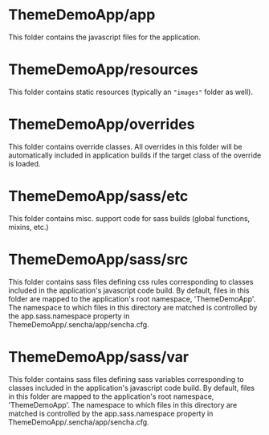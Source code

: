 # ThemeDemoApp/app

This folder contains the javascript files for the application.

# ThemeDemoApp/resources

This folder contains static resources (typically an `"images"` folder as well).

# ThemeDemoApp/overrides

This folder contains override classes. All overrides in this folder will be 
automatically included in application builds if the target class of the override
is loaded.

# ThemeDemoApp/sass/etc

This folder contains misc. support code for sass builds (global functions, 
mixins, etc.)

# ThemeDemoApp/sass/src

This folder contains sass files defining css rules corresponding to classes
included in the application's javascript code build.  By default, files in this 
folder are mapped to the application's root namespace, 'ThemeDemoApp'. The
namespace to which files in this directory are matched is controlled by the
app.sass.namespace property in ThemeDemoApp/.sencha/app/sencha.cfg. 

# ThemeDemoApp/sass/var

This folder contains sass files defining sass variables corresponding to classes
included in the application's javascript code build.  By default, files in this 
folder are mapped to the application's root namespace, 'ThemeDemoApp'. The
namespace to which files in this directory are matched is controlled by the
app.sass.namespace property in ThemeDemoApp/.sencha/app/sencha.cfg. 
